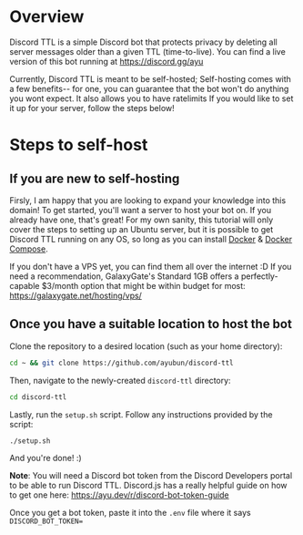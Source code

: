 # Overview

Discord TTL is a simple Discord bot that protects privacy by deleting all server messages older than a given TTL (time-to-live). You can
find a live version of this bot running at https://discord.gg/ayu

Currently, Discord TTL is meant to be self-hosted; Self-hosting comes with a few benefits-- for one, you can guarantee that the bot won't do
anything you wont expect. It also allows you to have ratelimits If you would like to set it up for your server, follow the steps below!


# Steps to self-host

## If you are new to self-hosting
Firsly, I am happy that you are looking to expand your knowledge into this domain! To get started, you'll want a server to host your bot on.
If you already have one, that's great! For my own sanity, this tutorial will only cover the steps to setting up an Ubuntu
server, but it is possible to get Discord TTL running on any OS, so long as you can install 
[Docker](https://docs.docker.com/engine/install/ubuntu/) & [Docker Compose](https://docs.docker.com/compose/install/).

If you don't have a VPS yet, you can find them all over the internet :D If you need a recommendation, GalaxyGate's Standard 1GB offers a 
perfectly-capable $3/month option that might be within budget for most: https://galaxygate.net/hosting/vps/

## Once you have a suitable location to host the bot
Clone the repository to a desired location (such as your home directory):
```bash
cd ~ && git clone https://github.com/ayubun/discord-ttl
```
Then, navigate to the newly-created `discord-ttl` directory:
```bash
cd discord-ttl
```
Lastly, run the `setup.sh` script. Follow any instructions provided by the script:
```bash
./setup.sh
```
And you're done! :)

**Note**: You will need a Discord bot token from the Discord Developers portal to be able to run Discord TTL. Discord.js has a really
helpful guide on how to get one here: https://ayu.dev/r/discord-bot-token-guide

Once you get a bot token, paste it into the `.env` file where it says `DISCORD_BOT_TOKEN=`